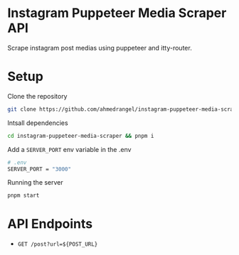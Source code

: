 # Instagram Puppeteer Media Scraper API
Scrape instagram post medias using puppeteer and itty-router.

# Setup
Clone the repository

```sh
git clone https://github.com/ahmedrangel/instagram-puppeteer-media-scraper.git
```

Intsall dependencies
```sh
cd instagram-puppeteer-media-scraper && pnpm i
```

Add a `SERVER_PORT` env variable in the .env
```sh
# .env
SERVER_PORT = "3000"
```

Running the server
```sh
pnpm start
```

# API Endpoints
- `GET /post?url=${POST_URL}`